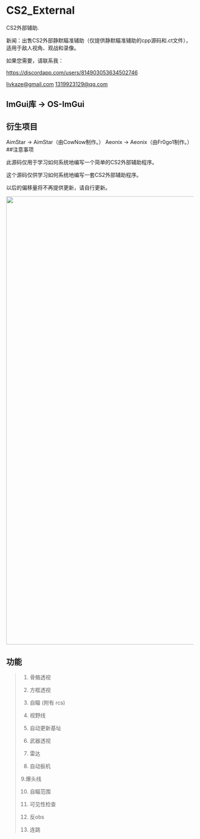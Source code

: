 # CS2_External
CS2外部辅助.

新闻：出售CS2外部静默瞄准辅助（仅提供静默瞄准辅助的cpp源码和.ct文件），适用于敌人视角、观战和录像。

如果您需要，请联系我：

https://discordapp.com/users/814903053634502746

livkaze@gmail.com 1319923129@qq.com

## ImGui库 -> OS-ImGui

## 衍生项目
AimStar -> AimStar（由CowNow制作。）
Aeonix -> Aeonix（由Fr0go1制作。）
##注意事项

此源码仅用于学习如何系统地编写一个简单的CS2外部辅助程序。

这个源码仅供学习如何系统地编写一套CS2外部辅助程序。

以后的偏移量将不再提供更新，请自行更新。

<img src="https://github.com/TKazer/CS2_External/blob/master/Image2.png" width="1200" />

## 功能
> 1. 骨骼透视
>
> 2. 方框透视
>
> 3. 自瞄 (附有 rcs)
>
> 4. 视野线
>
> 5. 自动更新基址
>
> 6. 武器透视
>
> 7. 雷达
>
> 8. 自动扳机
>
> 9.爆头线
>
> 10. 自瞄范围
>
> 11. 可见性检查
>
> 12. 反obs
>
> 13. 连跳

